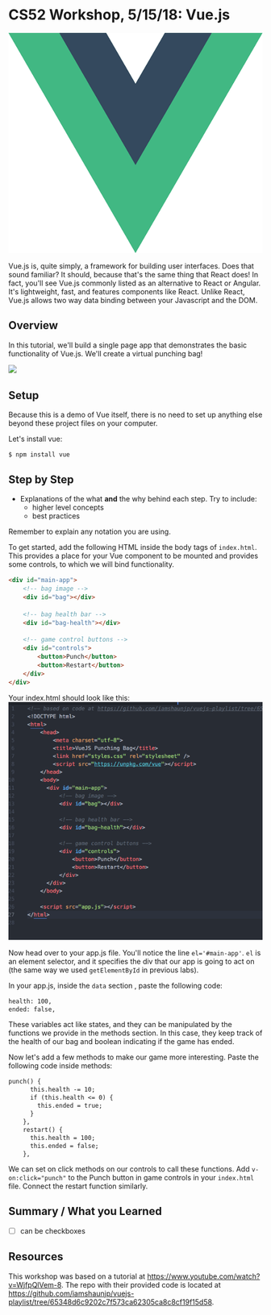 # CS52 Workshop, 5/15/18:  Vue.js


![](img/Medium-Vue.png)

Vue.js is, quite simply, a framework for building user interfaces. Does that sound familiar?
It should, because that's the same thing that React does! In fact, you'll see Vue.js commonly
listed as an alternative to React or Angular. It's lightweight, fast, and
features components like React. Unlike React, Vue.js allows two way data binding
between your Javascript and the DOM.

## Overview

In this tutorial, we'll build a single page app that demonstrates the basic functionality
of Vue.js. We'll create a virtual punching bag!

![](https://i.imgur.com/3eDkeRZ.gif)

## Setup

Because this is a demo of Vue itself, there is no need to set up anything else
beyond these project files on your computer.

Let's install vue:

~~~~
$ npm install vue
~~~~

## Step by Step

* Explanations of the what **and** the why behind each step. Try to include:
  * higher level concepts
  * best practices

Remember to explain any notation you are using.

To get started, add the following HTML inside the body tags of `index.html`.
This provides a place for your Vue component to be mounted and provides some controls, to which we will bind functionality.

```html
<div id="main-app">
    <!-- bag image -->
    <div id="bag"></div>

    <!-- bag health bar -->
    <div id="bag-health"></div>

    <!-- game control buttons -->
    <div id="controls">
        <button>Punch</button>
        <button>Restart</button>
    </div>
</div>
```

Your index.html should look like this:
![](img/indexHtmlScreenshot.png)


Now head over to your app.js file. You'll notice the line ``el='#main-app'``.
``el`` is an element selector, and it specifies the div that our app is going to act on (the same way we used ``getElementById`` in previous labs).

In your app.js, inside the ``data`` section , paste the following code:

~~~~
health: 100,
ended: false,
~~~~

These variables act like states, and they can be manipulated by the functions we provide in the methods section.
In this case, they keep track of the health of our bag and boolean indicating if the game has ended.

Now let's add a few methods to make our game more interesting. Paste the following code inside methods:

~~~~
punch() {
      this.health -= 10;
      if (this.health <= 0) {
        this.ended = true;
      }
    },
    restart() {
      this.health = 100;
      this.ended = false;
    },
~~~~

We can set on click methods on our controls to call these functions.
Add `v-on:click="punch"` to the Punch button in game controls in your ``index.html`` file. Connect the restart function similarly.



## Summary / What you Learned

* [ ] can be checkboxes

## Resources

This workshop was based on a tutorial at https://www.youtube.com/watch?v=WjfpQlVem-8.
The repo with their provided code is located at https://github.com/iamshaunjp/vuejs-playlist/tree/65348d6c9202c7f573ca62305ca8c8cf19f15d58.
